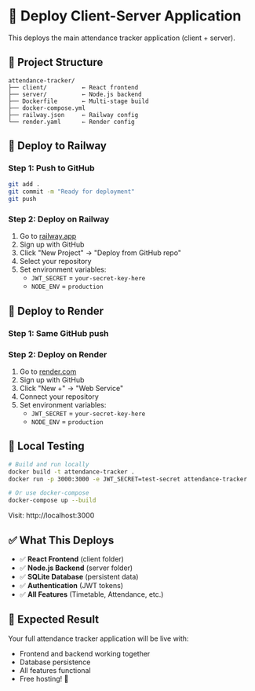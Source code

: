 # 🚀 Deploy Client-Server Application

This deploys the main attendance tracker application (client + server).

## 📁 **Project Structure**
```
attendance-tracker/
├── client/          ← React frontend
├── server/          ← Node.js backend
├── Dockerfile       ← Multi-stage build
├── docker-compose.yml
├── railway.json     ← Railway config
└── render.yaml      ← Render config
```

## 🚀 **Deploy to Railway**

### **Step 1: Push to GitHub**
```bash
git add .
git commit -m "Ready for deployment"
git push
```

### **Step 2: Deploy on Railway**
1. Go to [railway.app](https://railway.app)
2. Sign up with GitHub
3. Click "New Project" → "Deploy from GitHub repo"
4. Select your repository
5. Set environment variables:
   - `JWT_SECRET` = `your-secret-key-here`
   - `NODE_ENV` = `production`

## 🚀 **Deploy to Render**

### **Step 1: Same GitHub push**

### **Step 2: Deploy on Render**
1. Go to [render.com](https://render.com)
2. Sign up with GitHub
3. Click "New +" → "Web Service"
4. Connect your repository
5. Set environment variables:
   - `JWT_SECRET` = `your-secret-key-here`
   - `NODE_ENV` = `production`

## 🐳 **Local Testing**

```bash
# Build and run locally
docker build -t attendance-tracker .
docker run -p 3000:3000 -e JWT_SECRET=test-secret attendance-tracker

# Or use docker-compose
docker-compose up --build
```

Visit: http://localhost:3000

## ✅ **What This Deploys**

- ✅ **React Frontend** (client folder)
- ✅ **Node.js Backend** (server folder)
- ✅ **SQLite Database** (persistent data)
- ✅ **Authentication** (JWT tokens)
- ✅ **All Features** (Timetable, Attendance, etc.)

## 🎯 **Expected Result**

Your full attendance tracker application will be live with:
- Frontend and backend working together
- Database persistence
- All features functional
- Free hosting! 🎉
